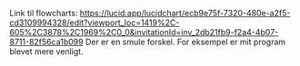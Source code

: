 Link til flowcharts: https://lucid.app/lucidchart/ecb9e75f-7320-480e-a2f5-cd3109994328/edit?viewport_loc=1419%2C-605%2C3878%2C1969%2C0_0&invitationId=inv_2db21fb9-f2a4-4b07-8711-82f56ca1b099
Der er en smule forskel. For eksempel er mit program blevet mere venligt. 

